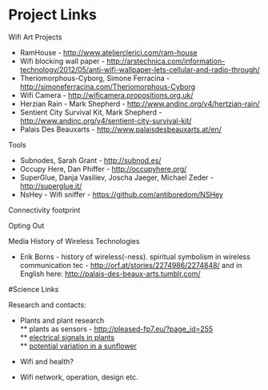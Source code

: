 # Project Links

Wifi Art Projects 

* RamHouse - http://www.atelierclerici.com/ram-house 
* Wifi blocking wall paper - http://arstechnica.com/information-technology/2012/05/anti-wifi-wallpaper-lets-cellular-and-radio-through/ 
* Theriomorphous-Cyborg, Simone Ferracina - http://simoneferracina.com/Theriomorphous-Cyborg 
* Wifi Camera - http://wificamera.propositions.org.uk/ 
* Herzian Rain - Mark Shepherd - http://www.andinc.org/v4/hertzian-rain/
* Sentient City Survival Kit, Mark Shepherd - http://www.andinc.org/v4/sentient-city-survival-kit/
* Palais Des Beauxarts - http://www.palaisdesbeauxarts.at/en/


Tools
* Subnodes, Sarah Grant - http://subnod.es/
* Occupy Here, Dan Phiffer - http://occupyhere.org/ 
* SuperGlue, Danja Vasiliev, Joscha Jaeger, Michael Zeder - http://superglue.it/
* NsHey - Wifi sniffer - https://github.com/antiboredom/NSHey


Connectivity footprint


Opting Out


Media History of Wireless Technologies

* Erik Borns - history of wireless(-ness). spiritual symbolism in wireless communication tec  - http://orf.at/stories/2274986/2274848/ and in English here: http://palais-des-beaux-arts.tumblr.com/ 


#Science Links

Research and contacts:
* Plants and plant research  
** plants as sensors - http://pleased-fp7.eu/?page_id=255   
** [electrical signals in plants](http://link.springer.com/chapter/10.1007/978-3-540-37843-3_17?no-access=true)  
** [potential variation in a sunflower](http://www.ncbi.nlm.nih.gov/pmc/articles/PMC158572/)  

  
* Wifi and health?  


* Wifi network, operation, design etc.  



